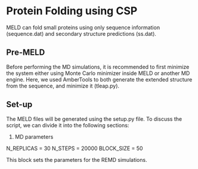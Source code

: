 # Protein Folding using CSP

MELD can fold small proteins using only sequence information (sequence.dat) and secondary structure predictions (ss.dat). 

## Pre-MELD

Before performing the MD simulations, it is recommended to first minimize the system either using Monte Carlo minimizer inside MELD or another MD engine. Here, we used AmberTools to both generate the extended structure from the sequence, and minimize it (tleap.py).

## Set-up

The MELD files will be generated using the setup.py file. To discuss the script, we can divide it into the following sections:

1. MD parameters

N_REPLICAS = 30
N_STEPS = 20000
BLOCK_SIZE = 50

This block sets the parameters for the REMD simulations. 
